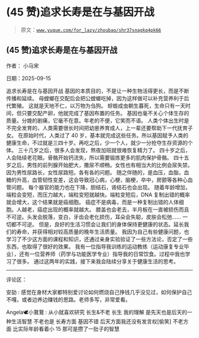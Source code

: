 # (45 赞)追求长寿是在与基因开战

> 原文：[`www.yuque.com/for_lazy/zhoubao/shr37snagkq4pk66`](https://www.yuque.com/for_lazy/zhoubao/shr37snagkq4pk66)

## (45 赞)追求长寿是在与基因开战

作者： 小马宋

日期：2025-09-15

追求长寿是在与基因开战 基因的本质目的，不是让一种生物活得更长，而是不断传播和延续。 母螳螂在交配后会把公螳螂吃掉，因为这样做可以补充营养利于后代繁殖。
这就是天地不仁，以万物为刍狗。 蜉蝣成虫朝生暮死，生命只有一天时间，但只要交配产卵，他就完成了基因布置的任务。
基因也毫不关心个体生存的质量。分娩的剧痛，它毫不在意。年老的不便，它笑而不语。
人类个体出生时是不完全发育的，人类需要很长时间把幼崽养育成人，上一辈还要帮助下一代抚育子女。
在原始时代，人类过了 40 岁，基本就完成这些任务。所以基因赋予人类的健康生命，不过就是三四十岁。再吃之后，少一个人，就少一分抢夺生存资源的个体。
三十几岁之后，很多人会发现，熬夜加班就很难恢复精力了。 四十岁之后，人会陆续老花眼。骨骼开始钙流失，所以需要锻炼更多的肌肉保护骨骼。
四十五岁之后，男性的前列腺开始肥大，撒尿不顺畅。女性也有相当大的比例会尿失禁。因为男性尿路长，女性尿路短。各有各的问题。
随之伴随的，是血压，血脂，血糖的升高，血管韧性变差，这会导致冠心病，心梗，脑梗，卒中，房颤等各种心血管问题。
每个器官的能力也在下降，胆结石，肾结石也会出现。
随着年龄增加，端粒会变短，而压力越大，端粒变短就越快。端粒变短后，DNA 复制出错的概率就会增大，这个结果就是癌细胞。
癌症不是病毒，而是一种复制出错的人体细胞。人越老，癌症出现的概率就越大。
膝盖也会老去，半月板在一直被损伤而且不可逆。头发会脱落，变白，牙齿会老化损伤，耳朵会失聪，皮肤会松弛…… 一切都不可逆。
但是，良好的生活习惯会让我们的身体保持更健康的状态。延长我们的寿命，并获得相对较高质量的晚年生活质量。
我因为自己有些健康问题，也学习了不少这方面的课程和知识，还通过亲身实验验证了一些方法论，否定了一些东西，也取得了很好的效果。
我有一位指导我训练的运动教练（运动康复专业毕业），还有一位营养师（药学与功能医学专业）指导我的日常饮食。过程中我也学习了很多。
通过这两年的实践，接下来我会陆续分享关于健康生活的思考。

* * *

评论区：

安劼 : 感觉在身材大家都特别爱讨论如何燃烧自己挣钱几乎没见过，如何保护自己不嘎，或者边养边赚钱的思路。老师多写，非常爱看。

Angela🕊小鵞鵞 : 从小就喜欢研究 长生&不老 长生 我的理解 是先天也是后天的一种生活智慧 不老也是 长寿方面 基因不错 后天方面我还没有发言权[偷笑] 不老方面
比实际年龄看着小 15 那可是攒了一肚子的智慧